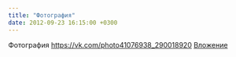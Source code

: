 ```yaml
---
title: "Фотография"
date: 2012-09-23 16:15:00 +0300
---
```


Фотография
<a class="vk-attach" href="https://vk.com/photo41076938_290018920">https://vk.com/photo41076938_290018920</a>
<a class="vk-attach" href="https://vk.com/photo41076938_290018920">Вложение</a>
